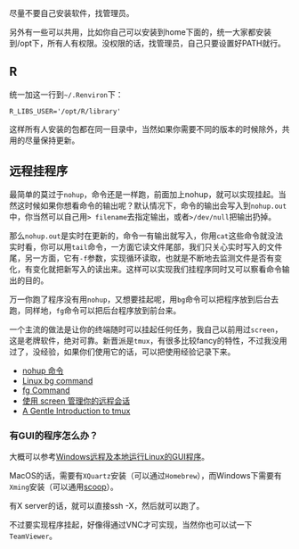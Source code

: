 
尽量不要自己安装软件，找管理员。

另外有一些可以共用，比如你自己可以安装到home下面的，统一大家都安装到/opt下，所有人有权限。没权限的话，找管理员，自己只要设置好PATH就行。

## R

统一加这一行到`~/.Renviron`下：

```
R_LIBS_USER='/opt/R/library'
```

这样所有人安装的包都在同一目录中，当然如果你需要不同的版本的时候除外，共用的尽量保持更新。

## 远程挂程序

最简单的莫过于`nohup`，命令还是一样跑，前面加上nohup，就可以实现挂起。当然这时候如果你想看命令的输出呢？默认情况下，命令的输出会写入到`nohup.out`中，你当然可以自己用`> filename`去指定输出，或者`>/dev/null`把输出扔掉。

那么`nohup.out`是实时在更新的，命令一有输出就写入，你用`cat`这些命令就没法实时看，你可以用`tail`命令，一方面它读文件尾部，我们只关心实时写入的文件尾，另一方面，它有`-f`参数，实现循环读取，也就是不断地去监测文件是否有变化，有变化就把新写入的读出来。这样可以实现我们挂程序同时又可以察看命令输出的目的。

万一你跑了程序没有用`nohup`，又想要挂起呢，用`bg`命令可以把程序放到后台去跑，同样地，`fg`命令可以把后台程序放到前台来。

一个主流的做法是让你的终端随时可以挂起任何任务，我自己以前用过`screen`，这是老牌软件，绝对可靠。新晋派是`tmux`，有很多比较fancy的特性，不过我没用过了，没经验，如果你们使用它的话，可以把使用经验记录下来。

+ [nohup 命令](https://www.ibm.com/support/knowledgecenter/zh/ssw_aix_72/com.ibm.aix.cmds4/nohup.htm)
+ [Linux bg command](https://www.computerhope.com/unix/ubg.htm)
+ [fg Command](https://www.ibm.com/support/knowledgecenter/en/ssw_aix_71/com.ibm.aix.cmds2/fg.htm)
+ [使用 screen 管理你的远程会话](https://www.ibm.com/developerworks/cn/linux/l-cn-screen/)
+ [A Gentle Introduction to tmux](https://hackernoon.com/a-gentle-introduction-to-tmux-8d784c404340)

### 有GUI的程序怎么办？

大概可以参考[Windows远程及本地运行Linux的GUI程序](https://mp.weixin.qq.com/s/1bJPkAypZu_gFuKTfd3xyA)。

MacOS的话，需要有`XQuartz`安装（可以通过`Homebrew`），而Windows下需要有`Xming`安装（可以通用[scoop](https://github.com/YuLab-SMU/docs/blob/master/windows-scoop.md)）。

有X server的话，就可以直接ssh -X，然后就可以跑了。

不过要实现程序挂起，好像得通过VNC才可实现，当然你也可以试一下`TeamViewer`。

